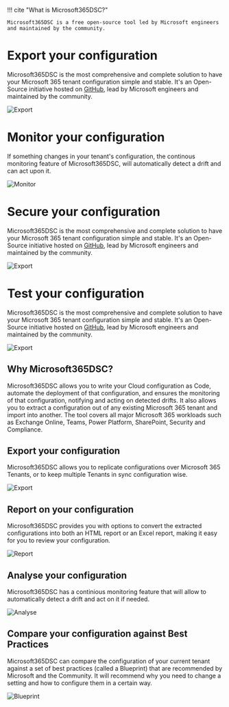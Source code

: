 !!! cite "What is Microsoft365DSC?"

    Microsoft365DSC is a free open-source tool led by Microsoft engineers and maintained by the community.


# Export your configuration

Microsoft365DSC is the most comprehensive and complete solution to have your Microsoft 365 tenant configuration simple and stable. It's an Open-Source initiative hosted on [GitHub](https://github.com/Microsoft/Microsoft365DSC), lead by Microsoft engineers and maintained by the community.

![Export](images/home_export.png)

# Monitor your configuration

If something changes in your tenant's configuration, the continous monitoring feature of Microsoft365DSC, will automatically detect a drift and can act upon it.

![Monitor](images/home_monitor.png)

# Secure your configuration

Microsoft365DSC is the most comprehensive and complete solution to have your Microsoft 365 tenant configuration simple and stable. It's an Open-Source initiative hosted on [GitHub](https://github.com/Microsoft/Microsoft365DSC), lead by Microsoft engineers and maintained by the community.

![Export](images/home_export.png)

# Test your configuration

Microsoft365DSC is the most comprehensive and complete solution to have your Microsoft 365 tenant configuration simple and stable. It's an Open-Source initiative hosted on [GitHub](https://github.com/Microsoft/Microsoft365DSC), lead by Microsoft engineers and maintained by the community.

![Export](images/home_export.png)

## Why Microsoft365DSC?

Microsoft365DSC allows you to write your Cloud configuration as Code, automate the deployment of that configuration, and ensures the monitoring of that configuration, notifying and acting on detected drifts. It also allows you to extract a configuration out of any existing Microsoft 365 tenant and import into another. The tool covers all major Microsoft 365 workloads such as Exchange Online, Teams, Power Platform, SharePoint, Security and Compliance.

## Export your configuration

Microsoft365DSC allows you to replicate configurations over Microsoft 365 Tenants, or to keep multiple Tenants in sync configuration wise.

![Export](images/export.png)

## Report on your configuration

Microsoft365DSC provides you with options to convert the extracted configurations into both an HTML report or an Excel report, making it easy for you to review your configuration.

![Report](images/report.png)

## Analyse your configuration

Microsoft365DSC has a continious monitoring feature that will allow to automatically detect a drift and act on it if needed.

![Analyse](images/analyse.png)

## Compare your configuration against Best Practices

Microsoft365DSC can compare the configuration of your current tenant against a set of best practices (called a Blueprint) that are recommended by Microsoft and the Community. It will recommend why you need to change a setting and how to configure them in a certain way.

![Blueprint](images/blueprint.png)
